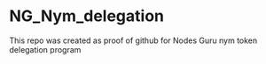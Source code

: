 # NG_Nym_delegation
This repo was created as proof of github for Nodes Guru nym token delegation program
